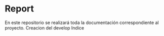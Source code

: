 # Report
En este repositorio se realizará toda la documentación correspondiente al proyecto.
Creacion del develop
Indice
